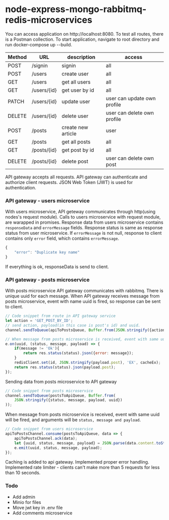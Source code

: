 # node-express-mongo-rabbitmq-redis-microservices


You can access application on http://localhost:8080.
To test all routes, there is a Postman collection.
To start application, navigate to root directory and run docker-compose up --build.


Method | URL | description | access
-------|---- | ------------|--------
POST      |/signin                           | signin                 | all
POST      |/users                            | create user            | all
GET       |/users                            | get all users          | all
GET       |/users/{id}                       | get user by id         | all
PATCH     |/users/{id}                       | update user            | user can update own profile
DELETE    |/users/{id}                       | delete user            | user can delete own profile
POST      |/posts                            | create new article     | user
GET       |/posts                            | get all posts          | all
GET       |/posts/{id}                       | get post by id         | all
DELETE    |/posts/{id}                       | delete post            | user can delete own post


API gateway accepts all requests. API gateway can authenticate and authorize client requests. JSON Web Token (JWT) is used for authentication.

### API gateway - users microservice
With users microservice, API geteway communicates through http(using nodes's request module).
Calls to users microservice with request module, are warapped in promises. Response data from users microservice contains `responseData` and `errorMessage` fields. Response status is same as response status from user microservice. If `errorMessage` is not null, response to client contains only `error` field, which contains `errorMessage`.
```javascript
{
    "error": "Duplicate key name"
}
```
If everything is ok, responseData is send to client. 

### API gateway - posts microservice
With posts microservice API gateway communicates with rabbitmq. There is unique uuid for each message. 
When API gateway receives message from posts microservice, event with name uuid is fired, so response can be sent to client.

```javascript
// Code snippet from route in API gateway service
let action = 'GET_POST_BY_ID';
// send action, payload(in this case is post's id) and uuid.
channel.sendToQueue(apiToPostsQueue, Buffer.from(JSON.stringify({action, payload: {id}, uuid})));

// When message from posts microservice is received, event with same uuid will be fired 
e.on(uuid, (status, message, payload) => {
    if(message != 'Ok'){
        return res.status(status).json({error: message});
    }
    redisClient.set(id, JSON.stringify(payload.post), 'EX', cacheEx);
    return res.status(status).json(payload.post);
});
```
Sending data from posts microservice to API gateway
```javascript
// Code snippet from posts microservice
channel.sendToQueue(postsToApiQueue, Buffer.from(
    JSON.stringify({status, message, payload, uuid})
));
```

When message from posts microservice is received, event with same uuid will be fired, and arguments will be `status, message and payload`.
```javascript
// Code snippet from users microservice
apiToPostsChannel.consume(postsToApiQueue, data => {
    apiToPostsChannel.ack(data);
    let {uuid, status, message, payload} = JSON.parse(data.content.toString());
    e.emit(uuid, status, message, payload);
});
```

Caching is added to api gateway. 
Implemented proper error handling.
Implemented rate limiter - clients can't make more than 5 requests for less than 10 seconds.



### Todo
- Add admin
- Minio for files
- Move jwt key in .env file
- Add comments microservice



